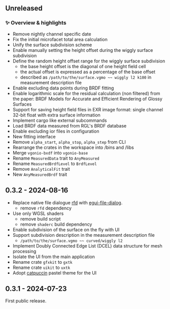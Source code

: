 ## Unreleased

### ✨ Overview & highlights

- Remove nightly channel specific date
- Fix the initial microfacet total area calculation
- Unify the surface subdivision scheme
- Enable manually setting the height offset during the wiggly surface subdivision
- Define the random height offset range for the wiggly surface subdivision
    - the base height offset is the diagonal of one height field cell
    - the actual offset is expressed as a percentage of the base offset
    - described as `/path/to/the/surface.vgmo ~~ wiggly l2 k100` in measurement description file
- Enable excluding data points during BRDF fitting
- Enable logarithmic scale for the residual calculation (non filtered) from the paper: BRDF Models for Accurate and
  Efficient Rendering of Glossy Surfaces
- Support for saving height field files in EXR image format: single channel 32-bit float with extra surface information
- Implement cargo like external subcommands
- Load BRDF data measured from RGL's BRDF database
- Enable excluding ior files in configuration
- New fitting interface
- Remove `alpha_start`, `alpha_stop`, `alpha_step` from CLI
- Rearrange the crates in the workspace into /bins and /libs
- Merge `vgonio-bxdf` into `vgonio-base`
- Rename `MeasuredData` trait to `AnyMeasured`
- Rename `MeasuredBrdfLevel` to `BrdfLevel`
- Remove `AnalyticalFit` trait
- New `AnyMeasuredBrdf` trait

## 0.3.2 - 2024-08-16

- Replace native file dialogue [rfd](https://crates.io/crates/rfd)
  with [egui-file-dialog](https://crates.io/crates/egui-file-dialog).
    - remove `rfd` dependency
- Use only WGSL shaders
    - remove build script
    - remove `shaderc` build dependency
- Enable subdivision of the surface on the fly with UI
- Support subdivision description in the measurement description file
    - `/path/to/the/surface.vgmo ~~ curved/wiggly l2`
- Implement Doubly Connected Edge List (DCEL) data structure for mesh processing
- Isolate the UI from the main application
- Rename crate `gfxkit` to `gxtk`
- Rename crate `uikit` to `uxtk`
- Adopt [catpuccin](https://catppuccin.com/) pastel theme for the UI

## 0.3.1 - 2024-07-23

First public release.
